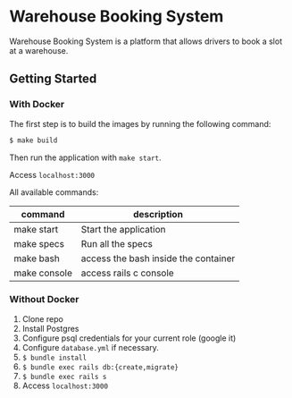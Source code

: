 # Warehouse Booking System

Warehouse Booking System is a platform that allows drivers to book a slot at a warehouse.

## Getting Started

### With Docker

The first step is to build the images by running the following command:

```bash
$ make build
```

Then run the application with `make start`.

Access `localhost:3000`

All available commands:

| command      | description                          |
| ------------ | ------------------------------------ |
| make start   | Start the application                |
| make specs   | Run all the specs                    |
| make bash    | access the bash inside the container |
| make console | access rails c console               |

### Without Docker

1. Clone repo
2. Install Postgres
3. Configure psql credentials for your current role (google it)
4. Configure `database.yml` if necessary.
5. `$ bundle install`
6. `$ bundle exec rails db:{create,migrate}`
7. `$ bundle exec rails s`
8. Access `localhost:3000`
